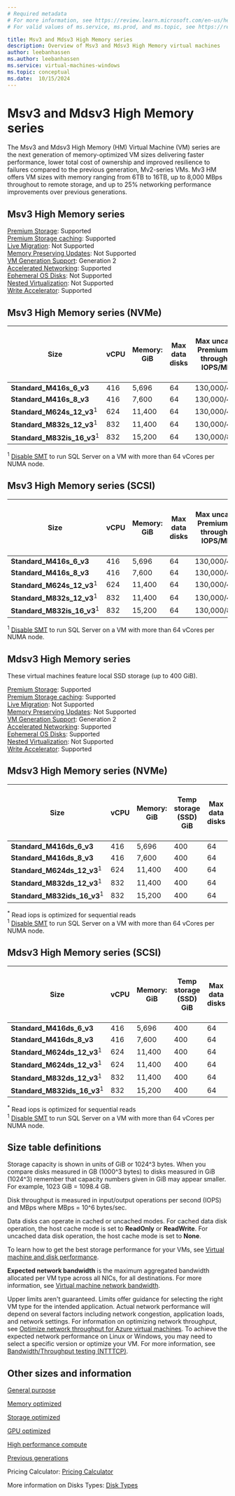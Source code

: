```yaml
---
# Required metadata
# For more information, see https://review.learn.microsoft.com/en-us/help/platform/learn-editor-add-metadata?branch=main
# For valid values of ms.service, ms.prod, and ms.topic, see https://review.learn.microsoft.com/en-us/help/platform/metadata-taxonomies?branch=main

title: Msv3 and Mdsv3 High Memory series
description: Overview of Msv3 and Mdsv3 High Memory virtual machines
author: leebanhassen
ms.author: leebanhassen
ms.service: virtual-machines-windows
ms.topic: conceptual
ms.date:  10/15/2024
---
```


# Msv3 and Mdsv3 High Memory series

The Msv3 and Mdsv3 High Memory (HM) Virtual Machine (VM) series are the next generation of memory-optimized VM sizes delivering faster performance, lower total cost of ownership and improved resilience to failures compared to the previous generation, Mv2-series VMs. Mv3 HM offers VM sizes with memory ranging from 6TB to 16TB, up to 8,000 MBps throughout to remote storage, and up to 25% networking performance improvements over previous generations.

## Msv3 High Memory series

[Premium Storage](/azure/virtual-machines/premium-storage-performance): Supported<br>[Premium Storage caching](/azure/virtual-machines/premium-storage-performance): Supported<br>[Live Migration](/azure/virtual-machines/maintenance-and-updates): Not Supported<br>[Memory Preserving Updates](/azure/virtual-machines/maintenance-and-updates): Not Supported<br>[VM Generation Support](/azure/virtual-machines/generation-2): Generation 2<br>[Accelerated Networking](/azure/virtual-network/create-vm-accelerated-networking-cli): Supported<br>[Ephemeral OS Disks](/azure/virtual-machines/ephemeral-os-disks): Not Supported<br>[Nested Virtualization](/virtualization/hyper-v-on-windows/user-guide/nested-virtualization): Not Supported<br>[Write Accelerator](/azure/virtual-machines/how-to-enable-write-accelerator): Supported

## Msv3 High Memory series (NVMe)

| **Size** | **vCPU** | **Memory: GiB** | **Max data disks** | **Max** **uncached Premium** **SSD  throughput: IOPS/MBps** | **Max** **uncached Ultra Disk and Premium SSD V2 disk throughput: IOPS/MBps** | **Max NICs** | **Max network bandwidth (Mbps)** |
|---|---|---|---|---|---|---|---|
| **Standard_M416s_6_v3** | 416 | 5,696 | 64 | 130,000/4,000 | 130,000/4,000 | 8 | 40,000 |
| **Standard_M416s_8_v3** | 416 | 7,600 | 64 | 130,000/4,000 | 130,000/4,000 | 8 | 40,000 |
| **Standard_M624s_12_v3**<sup>1</sup> | 624 | 11,400 | 64 | 130,000/4,000 | 130,000/4,000 | 8 | 40,000 |
| **Standard_M832s_12_v3**<sup>1</sup> | 832 | 11,400 | 64 | 130,000/4,000 | 130,000/4,000 | 8 | 40,000 |
| **Standard_M832is_16_v3**<sup>1</sup> | 832 | 15,200 | 64 | 130,000/8,000 | 260,000/8,000 | 8 | 40,000 |

<sup>1</sup> [Disable SMT](/sql/sql-server/compute-capacity-limits-by-edition-of-sql-server#limit-number-of-logical-cores-per-numa-node-to-64) to run SQL Server on a VM with more than 64 vCores per NUMA node.  

## Msv3 High Memory series (SCSI)

| **Size** | **vCPU** | **Memory: GiB** | **Max data disks** | **Max** **uncached Premium** **SSD  throughput: IOPS/MBps** | **Max** **uncached Ultra Disk and Premium SSD V2 disk throughput: IOPS/MBps** | **Max NICs** | **Max network bandwidth (Mbps)** |
|---|---|---|---|---|---|---|---|
| **Standard_M416s_6_v3** | 416 | 5,696 | 64 | 130,000/4,000 | 130,000/4,000 | 8 | 40,000 |
| **Standard_M416s_8_v3** | 416 | 7,600 | 64 | 130,000/4,000 | 130,000/4,000 | 8 | 40,000 |
| **Standard_M624s_12_v3**<sup>1</sup> | 624 | 11,400 | 64 | 130,000/4,000 | 130,000/4,000 | 8 | 40,000 |
| **Standard_M832s_12_v3**<sup>1</sup> | 832 | 11,400 | 64 | 130,000/4,000 | 130,000/4,000 | 8 | 40,000 |
| **Standard_M832is_16_v3**<sup>1</sup> | 832 | 15,200 | 64 | 130,000/8,000 | 130,000/8,000 | 8 | 40,000 |

<sup>1</sup> [Disable SMT](/sql/sql-server/compute-capacity-limits-by-edition-of-sql-server#limit-number-of-logical-cores-per-numa-node-to-64) to run SQL Server on a VM with more than 64 vCores per NUMA node.  

## Mdsv3 High Memory series

These virtual machines feature local SSD storage (up to 400 GiB).

[Premium Storage](/azure/virtual-machines/premium-storage-performance): Supported<br>[Premium Storage caching](/azure/virtual-machines/premium-storage-performance): Supported<br>[Live Migration](/azure/virtual-machines/maintenance-and-updates): Not Supported<br>[Memory Preserving Updates](/azure/virtual-machines/maintenance-and-updates): Not Supported<br>[VM Generation Support](/azure/virtual-machines/generation-2): Generation 2<br>[Accelerated Networking](/azure/virtual-network/create-vm-accelerated-networking-cli): Supported<br>[Ephemeral OS Disks](/azure/virtual-machines/ephemeral-os-disks): Supported<br>[Nested Virtualization](/virtualization/hyper-v-on-windows/user-guide/nested-virtualization): Not Supported<br>[Write Accelerator](/azure/virtual-machines/how-to-enable-write-accelerator): Supported

## Mdsv3 High Memory series (NVMe)

| **Size** | **vCPU** | **Memory: GiB** | **Temp storage (SSD) GiB** | **Max data disks** | **Max temp storage throughput: IOPS/MBps*** | **Max uncached Premium** **SSD  throughput: IOPS/MBps** | **Max uncached Ultra Disk and Premium SSD V2 disk throughput: IOPS/MBps** | **Max NICs** | **Max network bandwidth (Mbps)** |
|---|---|---|---|---|---|---|---|---|---|
| **Standard_M416ds_6_v3** | 416 | 5,696 | 400 | 64 | 250,000/1,600 | 130,000/4,000 | 130,000/4,000 | 8 | 40,000 |
| **Standard_M416ds_8_v3** | 416 | 7,600 | 400 | 64 | 250,000/1,600 | 130,000/4,000 | 130,000/4,000 | 8 | 40,000 |
| **Standard_M624ds_12_v3**<sup>1</sup> | 624 | 11,400 | 400 | 64 | 250,000/1,600 | 130,000/4,000 | 130,000/4,000 | 8 | 40,000 |
| **Standard_M832ds_12_v3**<sup>1</sup>  | 832 | 11,400 | 400 | 64 | 250,000/1,600 | 130,000/4,000 | 130,000/4,000 | 8 | 40,000 |
| **Standard_M832ids_16_v3**<sup>1</sup> | 832 | 15,200 | 400 | 64 | 250,000/1,600 | 130,000/8,000 | 260,000/8,000 | 8 | 40,000 |

<sup>*</sup> Read iops is optimized for sequential reads   
<sup>1</sup> [Disable SMT](/sql/sql-server/compute-capacity-limits-by-edition-of-sql-server#limit-number-of-logical-cores-per-numa-node-to-64) to run SQL Server on a VM with more than 64 vCores per NUMA node.  

## Mdsv3 High Memory series (SCSI)

| **Size** | **vCPU** | **Memory: GiB** | **Temp storage (SSD) GiB** | **Max data disks** | **Max temp storage throughput: IOPS/MBps*** | **Max uncached Premium** **SSD  throughput: IOPS/MBps** | **Max uncached Ultra Disk and Premium SSD V2 disk throughput: IOPS/MBps** | **Max NICs** | **Max network bandwidth (Mbps)** |
|---|---|---|---|---|---|---|---|---|---|
| **Standard_M416ds_6_v3** | 416 | 5,696 | 400 | 64 | 250,000/1,600 | 130,000/4,000 | 130,000/4,000 | 8 | 40,000 |
| **Standard_M416ds_8_v3** | 416 | 7,600 | 400 | 64 | 250,000/1,600 | 130,000/4,000 | 130,000/4,000 | 8 | 40,000 |
| **Standard_M624ds_12_v3**<sup>1</sup> | 624 | 11,400 | 400 | 64 | 250,000/1,600 | 130,000/4,000 | 130,000/4,000 | 8 | 40,000 |
| **Standard_M624ds_12_v3**<sup>1</sup> | 624 | 11,400 | 400 | 64 | 250,000/1,600 | 130,000/4,000 | 130,000/4,000 | 8 | 40,000 |
| **Standard_M832ds_12_v3**<sup>1</sup> | 832 | 11,400 | 400 | 64 | 250,000/1,600 | 130,000/4,000 | 130,000/4,000 | 8 | 40,000 |
| **Standard_M832ids_16_v3**<sup>1</sup> | 832 | 15,200 | 400 | 64 | 250,000/1,600 | 130,000/8,000 | 130,000/8,000 | 8 | 40,000 |

<sup>*</sup> Read iops is optimized for sequential reads   
<sup>1</sup> [Disable SMT](/sql/sql-server/compute-capacity-limits-by-edition-of-sql-server#limit-number-of-logical-cores-per-numa-node-to-64) to run SQL Server on a VM with more than 64 vCores per NUMA node.  

## Size table definitions

Storage capacity is shown in units of GiB or 1024^3 bytes. When you compare disks measured in GB (1000^3 bytes) to disks measured in GiB (1024^3) remember that capacity numbers given in GiB may appear smaller. For example, 1023 GiB = 1098.4 GB.

Disk throughput is measured in input/output operations per second (IOPS) and MBps where MBps = 10^6 bytes/sec.

Data disks can operate in cached or uncached modes. For cached data disk operation, the host cache mode is set to **ReadOnly** or **ReadWrite**. For uncached data disk operation, the host cache mode is set to **None**.

To learn how to get the best storage performance for your VMs, see [Virtual machine and disk performance](/azure/virtual-machines/disks-performance).

**Expected network bandwidth** is the maximum aggregated bandwidth allocated per VM type across all NICs, for all destinations. For more information, see [Virtual machine network bandwidth](/azure/virtual-network/virtual-machine-network-throughput).

Upper limits aren't guaranteed. Limits offer guidance for selecting the right VM type for the intended application. Actual network performance will depend on several factors including network congestion, application loads, and network settings. For information on optimizing network throughput, see [Optimize network throughput for Azure virtual machines](/azure/virtual-network/virtual-network-optimize-network-bandwidth). To achieve the expected network performance on Linux or Windows, you may need to select a specific version or optimize your VM. For more information, see [Bandwidth/Throughput testing (NTTTCP)](/azure/virtual-network/virtual-network-bandwidth-testing).

## Other sizes and information

[General purpose](/azure/virtual-machines/sizes-general)

[Memory optimized](/azure/virtual-machines/sizes-memory)

[Storage optimized](/azure/virtual-machines/sizes-storage)

[GPU optimized](/azure/virtual-machines/sizes-gpu)

[High performance compute](/azure/virtual-machines/sizes-hpc)

[Previous generations](/azure/virtual-machines/sizes-previous-gen)

Pricing Calculator: [Pricing Calculator](https://azure.microsoft.com/pricing/calculator/)

More information on Disks Types: [Disk Types](/azure/virtual-machines/disks-types)

